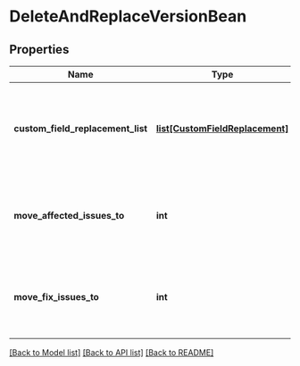 # DeleteAndReplaceVersionBean

## Properties
Name | Type | Description | Notes
------------ | ------------- | ------------- | -------------
**custom_field_replacement_list** | [**list[CustomFieldReplacement]**](CustomFieldReplacement.md) | An array of custom field IDs (&#x60;customFieldId&#x60;) and version IDs (&#x60;moveTo&#x60;) to update when the fields contain the deleted version. | [optional] 
**move_affected_issues_to** | **int** | The ID of the version to update &#x60;affectedVersion&#x60; to when the field contains the deleted version. | [optional] 
**move_fix_issues_to** | **int** | The ID of the version to update &#x60;fixVersion&#x60; to when the field contains the deleted version. | [optional] 

[[Back to Model list]](../README.md#documentation-for-models) [[Back to API list]](../README.md#documentation-for-api-endpoints) [[Back to README]](../README.md)

